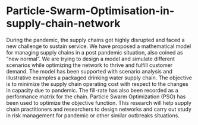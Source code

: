 # Particle-Swarm-Optimisation-in-supply-chain-network
During the pandemic, the supply chains got highly disrupted and faced a new challenge to sustain service. We have proposed a mathematical model for managing supply chains in a post pandemic situation, also coined as “new normal”. We are trying to design a model and simulate different scenarios while optimizing the network to thrive and fulfill customer demand. The model has been supported with scenario analysis and illustrative examples a packaged drinking water supply chain. The objective is to minimize the supply chain operating cost with respect to the changes in capacity due to pandemic. The fill-rate has also been recorded as a performance matrix for the chain. Particle Swarm Optimization (PSO) has been used to optimize the objective function. This research will help supply chain practitioners and researchers to design networks and carry out study in risk management for pandemic or other similar outbreaks situations.
